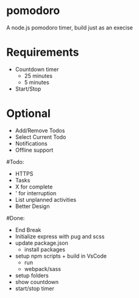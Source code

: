 # pomodoro
A node.js pomodoro timer, build just as an execise

# Requirements
- Countdown timer
    - 25 minutes
    - 5 minutes
- Start/Stop

# Optional
- Add/Remove Todos
- Select Current Todo
- Notifications
- Offline support

#Todo:
- HTTPS
- Tasks
- X for complete
- ' for interruption
- List unplanned activities
- Better Design

#Done:
- End Break
- Initialize express with pug and scss
- update package.json
    - install packages
- setup npm scripts + build in VsCode
    - run 
    - webpack/sass
- setup folders
- show countdown
- start/stop timer
